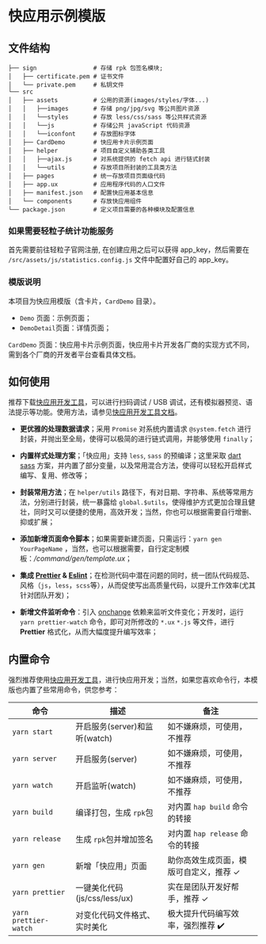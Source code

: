# 快应用示例模版

## 文件结构

```
├── sign                # 存储 rpk 包签名模块;
│   ├── certificate.pem # 证书文件
│   └── private.pem     # 私钥文件
└── src
│   ├── assets          # 公用的资源(images/styles/字体...)
│   │   ├──images       # 存储 png/jpg/svg 等公共图片资源
│   │   └──styles       # 存放 less/css/sass 等公共样式资源
│   │   └──js           # 存储公共 javaScript 代码资源
│   │   └──iconfont     # 存放图标字体
│   ├── CardDemo        # 快应用卡片示例页面
│   ├── helper          # 项目自定义辅助各类工具
│   │   ├──ajax.js      # 对系统提供的 fetch api 进行链式封装
│   │   └──utils        # 存放项目所封装的工具类方法
│   ├── pages           # 统一存放项目页面级代码
│   ├── app.ux          # 应用程序代码的人口文件
│   ├── manifest.json   # 配置快应用基本信息
│   └── components      # 存放快应用组件
└── package.json        # 定义项目需要的各种模块及配置信息
```

### 如果需要轻粒子统计功能服务

首先需要前往轻粒子官网注册, 在创建应用之后可以获得 app_key，然后需要在 `/src/assets/js/statistics.config.js` 文件中配置好自己的 app_key。

### 模版说明

本项目为快应用模版（含卡片，`CardDemo` 目录）。

- `Demo` 页面：示例页面；
- `DemoDetail`页面：详情页面；

`CardDemo` 页面：快应用卡片示例页面，快应用卡片开发各厂商的实现方式不同，需到各个厂商的开发者平台查看具体文档。

## 如何使用

推荐下载[快应用开发工具](https://www.quickapp.cn/docCenter/IDEPublicity)，可以进行扫码调试 / USB 调试，还有模拟器预览、语法提示等功能。使用方法，请参见[快应用开发工具文档](https://doc.quickapp.cn/tutorial/ide/overview.html)。

-  **更优雅的处理数据请求**；采用 `Promise` 对系统内置请求 `@system.fetch` 进行封装，并抛出至全局，使得可以极简的进行链式调用，并能够使用  `finally`；

-  **内置样式处理方案**；「快应用」支持 `less`, `sass` 的预编译；这里采取 [dart sass](https://sass-lang.com/documentation) 方案，并内置了部分变量，以及常用混合方法，使得可以轻松开启样式编写、复用、修改等；

-  **封装常用方法**；在 `helper/utils` 路径下，有对日期、字符串、系统等常用方法，分别进行封装，统一暴露给 `global.$utils`，使得维护方式更加合理且健壮，同时又可以便捷的使用，高效开发；当然，你也可以根据需要自行增删、抑或扩展；

-  **添加新增页面命令脚本**；如果需要新建页面，只需运行：`yarn gen YourPageName` ，当然，也可以根据需要，自行定定制模板：*/command/gen/template.ux*；

-  **集成 [Prettier](https://prettier.io/) & [Eslint](https://eslint.org/)**；在检测代码中潜在问题的同时，统一团队代码规范、风格（`js`，`less`，`scss`等），从而促使写出高质量代码，以提升工作效率(尤其针对团队开发)；

-  **新增文件监听命令**：引入 [onchange](https://github.com/Qard/onchange) 依赖来监听文件变化；开发时，运行 `yarn prettier-watch` 命令，即可对所修改的 `*.ux` `*.js` 等文件，进行 **Prettier** 格式化，从而大幅度提升编写效率；

## 内置命令

强烈推荐使用[快应用开发工具](https://www.quickapp.cn/docCenter/IDEPublicity)，进行快应用开发；当然，如果您喜欢命令行，本模版也内置了些常用命令，供您参考：

|  命令 | 描述  | 备注 |
|---|---|---|
| `yarn start`  | 开启服务(server)和监听(watch) | 如不嫌麻烦，可使用，不推荐 | 
| `yarn server`  | 开启服务(server)  | 如不嫌麻烦，可使用，不推荐 |
| `yarn watch`  | 开启监听(watch)  | 如不嫌麻烦，可使用，不推荐 |
| `yarn build ` | 编译打包，生成 `rpk`包  | 对内置 `hap build` 命令的转接 |
| `yarn release ` | 生成 `rpk`包并增加签名  | 对内置 `hap release` 命令的转接  |
| `yarn gen `  | 新增「快应用」页面 | 助你高效生成页面，模版可自定义，推荐 ✓|
| `yarn prettier`  | 一键美化代码(js/css/less/ux)  | 实在是团队开发好帮手，推荐 ✓ |
| `yarn prettier-watch`  | 对变化代码文件格式、实时美化 | 极大提升代码编写效率，强烈推荐 ✔️|
